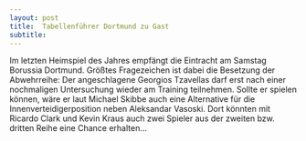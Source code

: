 ```yaml
---
layout: post
title:  Tabellenführer Dortmund zu Gast
subtitle:  
---
```


Im letzten Heimspiel des Jahres empfängt die Eintracht am Samstag Borussia Dortmund. Größtes Fragezeichen ist dabei die Besetzung der Abwehrreihe: Der angeschlagene Georgios Tzavellas darf erst nach einer nochmaligen Untersuchung wieder am Training teilnehmen. Sollte er spielen können, wäre er laut Michael Skibbe auch eine Alternative für die Innenverteidigerposition neben Aleksandar Vasoski. Dort könnten mit Ricardo Clark und Kevin Kraus auch zwei Spieler aus der zweiten bzw. dritten Reihe eine Chance erhalten...


